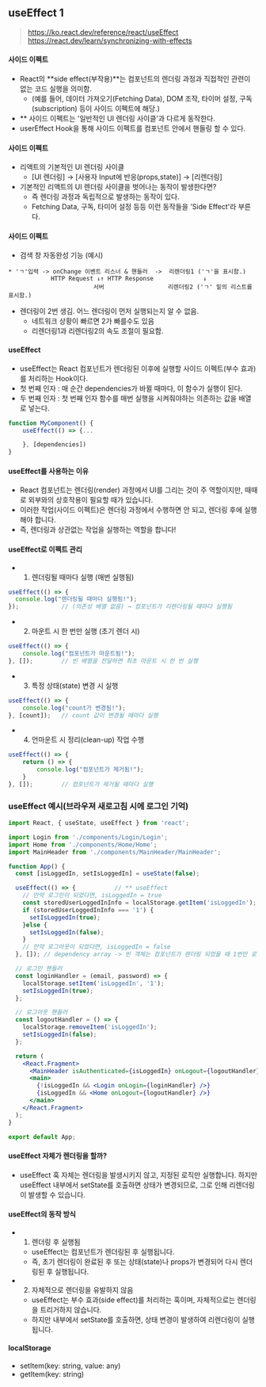 ## useEffect 1

> https://ko.react.dev/reference/react/useEffect <br />
> https://react.dev/learn/synchronizing-with-effects

#### 사이드 이펙트
- React의 **side effect(부작용)**는 컴포넌트의 렌더링 과정과 직접적인 관련이 없는 코드 실행을 의미함. 
  - (예를 들어, 데이터 가져오기(Fetching Data), DOM 조작, 타이머 설정, 구독(subscription) 등이 사이드 이펙트에 해당.)
- ** 사이드 이펙트는 '일반적인 UI 렌더링 사이클'과 다르게 동작한다.
- userEffect Hook을 통해 사이드 이펙트를 컴포넌트 안에서 핸들링 할 수 있다.

#### 사이드 이펙트
- 리액트의 기본적인 UI 렌더링 사이클
  - [UI 렌더링] -> [사용자 Input에 반응(props,state)] -> [리렌더링]
- 기본적인 리액트의 UI 렌더링 사이클을 벗어나는 동작이 발생한다면?
  - 즉 렌더링 과정과 독립적으로 발생하는 동작이 있다. 
  - Fetching Data, 구독, 타미어 설정 등등 이런 동작들을 'Side Effect'라 부른다.

#### 사이드 이펙트
- 검색 창 자동완성 기능 (예시)
```text
* 'ㄱ'입력 -> onChange 이벤트 리스너 & 핸들러  ->  리렌더링1 ('ㄱ'을 표시함.)
            HTTP Request ↓↑ HTTP Response              ↓
                        서버                  리렌더링2 ('ㄱ' 밑의 리스트를 표시함.)
```
- 렌더링이 2번 생김. 어느 렌더링이 먼저 실행되는지 알 수 없음.
  - 네트워크 상황이 빠르면 2가 빠를수도 있음
  - 리렌더링1과 리렌더링2의 속도 조절이 필요함. 

#### useEffect
- useEffect는 React 컴포넌트가 렌더링된 이후에 실행할 사이드 이펙트(부수 효과)를 처리하는 Hook이다.
- 첫 번째 인자 : 매 순간 dependencies가 바뀔 때마다, 이 함수가 실행이 된다.
- 두 번째 인자 : 첫 번째 인자 함수를 매번 실행을 시켜줘야하는 의존하는 값을 배열로 넣는다.
```jsx
function MyComponent() {
    useEffect(() => {...

    }, [dependencies])
}
```
#### useEffect를 사용하는 이유
- React 컴포넌트는 렌더링(render) 과정에서 UI를 그리는 것이 주 역할이지만, 때때로 외부와의 상호작용이 필요할 때가 있습니다.
- 이러한 작업(사이드 이펙트)은 렌더링 과정에서 수행하면 안 되고, 렌더링 후에 실행해야 합니다.
- 즉, 렌더링과 상관없는 작업을 실행하는 역할을 합니다!

#### useEffect로 이펙트 관리
- 1. 렌더링될 때마다 실행 (매번 실행됨)
```jsx
useEffect(() => {
  console.log("렌더링될 때마다 실행됨!");
});            // (의존성 배열 없음) → 컴포넌트가 리렌더링될 때마다 실행됨

```
- 2. 마운트 시 한 번만 실행 (초기 렌더 시)
```jsx
useEffect(() => {
    console.log("컴포넌트가 마운트됨!");
}, []);        // 빈 배열을 전달하면 최초 마운트 시 한 번 실행
```
- 3. 특정 상태(state) 변경 시 실행
```jsx
useEffect(() => {
    console.log("count가 변경됨!");
}, [count]);   // count 값이 변경될 때마다 실행
```
- 4. 언마운트 시 정리(clean-up) 작업 수행
```jsx
useEffect(() => {
    return () => {
        console.log("컴포넌트가 제거됨!");
    }
}, []);        // 컴포넌트가 제거될 때마다 실행
```

### useEffect 예시(브라우져 새로고침 시에 로그인 기억)
```jsx
import React, { useState, useEffect } from 'react';

import Login from './components/Login/Login';
import Home from './components/Home/Home';
import MainHeader from './components/MainHeader/MainHeader';

function App() {
  const [isLoggedIn, setIsLoggedIn] = useState(false);

  useEffect(() => {           // ** useEffect
    // 만약 로그인이 되었다면, isLoggedIn = true
    const storedUserLoggedInInfo = localStorage.getItem('isLoggedIn');
    if (storedUserLoggedInInfo === '1') {
      setIsLoggedIn(true);
    }else {
      setIsLoggedIn(false);
    }
    // 만약 로그아웃이 되었다면, isLoggedIn = false
  }, []); // dependency array -> 빈 객체는 컴포넌트가 렌더링 되었을 때 1번만 로직 수행

  // 로그인 핸들러
  const loginHandler = (email, password) => {
    localStorage.setItem('isLoggedIn', '1');
    setIsLoggedIn(true);
  };

  // 로그아웃 핸들러 
  const logoutHandler = () => {
    localStorage.removeItem('isLoggedIn');
    setIsLoggedIn(false);
  };

  return (
    <React.Fragment>
      <MainHeader isAuthenticated={isLoggedIn} onLogout={logoutHandler} />
      <main>
        {!isLoggedIn && <Login onLogin={loginHandler} />}
        {isLoggedIn && <Home onLogout={logoutHandler} />}
      </main>
    </React.Fragment>
  );
}

export default App;
```

#### useEffect 자체가 렌더링을 할까? 
- useEffect 훅 자체는 렌더링을 발생시키지 않고, 지정된 로직만 실행합니다. 하지만 useEffect 내부에서 setState를 호출하면 상태가 변경되므로, 그로 인해 리렌더링이 발생할 수 있습니다.

####  useEffect의 동작 방식
- 1. 렌더링 후 실행됨
  - useEffect는 컴포넌트가 렌더링된 후 실행됩니다.
  - 즉, 초기 렌더링이 완료된 후 또는 상태(state)나 props가 변경되어 다시 렌더링된 후 실행됩니다.
- 2. 자체적으로 렌더링을 유발하지 않음
  - useEffect는 부수 효과(side effect)를 처리하는 훅이며, 자체적으로는 렌더링을 트리거하지 않습니다.
  - 하지만 내부에서 setState를 호출하면, 상태 변경이 발생하여 리렌더링이 실행됩니다.

#### localStorage
- setItem(key: string, value: any)
- getItem(key: string)
